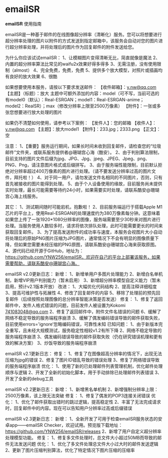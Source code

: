 # emailSR

𝐞𝐦𝐚𝐢𝐥𝐒𝐑 使用指南

emailSR是一种基于邮件的在线图像超分辨率（清晰化）服务。您可以将想要进行超分辨率处理的图片以附件的方式发送到指定邮箱中，该服务会自动对您的图片进行超分辨率处理，并将处理后的图片作为回复邮件的附件发送给您。

为什么你应该试试emailSR：
1、让模糊图片变得清晰无比，简直就像是魔法
2、内置的超分辨率算法比常见的waifu2x效果好得多得多
3、无需注册，没有使用限制（almost）
4、完全免费，免费，免费
5、提供多个放大模型，对照片或插画均有良好的放大效果
6、很酷

如果想要使用本服务，请按以下要求发送邮件：
【收件邮箱】：y.nw@qq.com
【主题】（标题）：放大
主题中可额外添加的内容：model（可不写，当前可选的有model0（默认）：Real-ESRGAN；model1：Real-ESRGAN-anime；model2：RealSR）；max（修改分辨率上限至2500万像素）
【附件】：一张或多张您想要进行放大处理的图片

如果仍不清楚如何使用，请参考以下案例：
【发件人】：您的邮箱
【收件人】：y.nw@qq.com
【主题】：放大model1
【附件】：233.jpg；2333.png
【正文】：空

注意：
1、【重要】服务运行期间，如果长时间未收到回复邮件，请检查您的“垃圾邮件”文件夹，或联系服务提供者@珊瑚宫心海（酷安）。
2、由于判别算法限制，目前支持的图片文件后缀为jpg、JPG、Jpg、jpeg、JPEG、Jpeg、png、PNG、Png，请注意图片格式或后缀拼写。
3、由于服务端性能限制，目前默认拒绝对分辨率超过400万像素的图片进行处理。（请不要发送分辨率过高的图片文件，拜托啦！）
4、对于同一用户，请勿发送文件名相同的不同图片，否则，只有首先被接收的图片能得到处理。
5、由于个人设备使用的缘故，目前服务尚未提供实时处理，最长可能需要等待约24小时，如果需要实时处理，请联系酷安@珊瑚宫心海上线服务。

其它：
1、测试期间随时可能宕机，抱歉啦！
2、目前服务端运行于搭载Apple M1芯片的平台上，使用Real-ESRGAN的处理速度约为380万像素每分钟。这意味着如果您上传了一张1920*1080分辨率的图像，服务端需要至少30秒来对图片进行处理。当服务使用人数较多时，请求将依次排队处理，此时可能需要更长的时间来获取回复邮件。
3、为了提高发送附件的成功率与速度，本服务会视图片大小自动将处理后的原始PNG图片压缩为JPG图片，通常情况下不会有明显的图像质量下降，但如果您需要未经压缩的PNG原图，请联系酷安@珊瑚宫心海来获取原图。
4、源代码已经开源于GitHub，地址为：https://github.com/YNW256/emailSR，欢迎在自己的平台上部署该服务，如果需要帮助，请联系酷安@珊瑚宫心海。



emailSR v2.0更新日志：
新增：
1、新增单用户多图片处理能力
2、新增白名单机制，新增VIP用户判别能力（暂未启用）
3、新增超分辨率模型自定义能力（暂未启用，预计v2.1版本开放）
改进：
1、大幅优化代码结构
2、提高注释详细程度
3、提高可维护性与拓展性
4、修改了回复邮件的内容
5、移除了处理前的预先回复邮件（后续按照处理图像的总分辨率智能决策是否发送）
修复：
1、修复了返回邮件中，发件人格式错误的问题，目前发件人被设置为Kokomi	<741083048@qq.com>
2、修复了返回邮件中，附件文件名错误的问题
6、缓解了网络不稳定导致的服务端程序崩溃
3、缓解了偶发编码错误导致的邮件获取失败，目前使用errors='ignore’忽略编码错误，可靠性未知
已知问题：
1、由于新版本完全重写，且未经大规模测试，服务稳定性相较v1.2有所下降
2、网络不稳定导致的服务端程序崩溃
3、偶发编码错误导致的邮件获取失败（仍在研究错误机理和更有效的解决方案）
3、炒饭导致的服务端程序崩溃

emailSR v2.1更新日志：
修复：
1、修复了在图像超高分辨率的情况下，出现无法压缩为jpg的错误
2、修复了图片ID错乱导致的错误处理
3、修复了网络错误导致的服务端程序崩溃
优化：
1、使用了新的已处理邮件列表管理机制，优化邮件处理顺序与逻辑
2、开发了全新的初始化脚本，用于手动排除已处理邮件列表错误
3、开发了全新的debug工具

emailSR v2.2更新日志：
新增：
1、新增黑名单机制
2、新增强制分辨率上限：2500万像素，该上限无法突破
修复：
1、修复了偶发的POP3连接关闭错误
优化：
1、优化了邮件获取出错时的跳过逻辑，提高稳定性
2、丰富了无法完成请求时，回复邮件中的内容。现在可以告知用户分辨率过高或后缀错误

emailSR v2.3更新日志：
新增：
1、全新开发了可用于检查emailSR服务状态的安卓app——emailSR Checker，欢迎试用。预览版下载地址：https://github.com/YNW256/emailSR/releases
2、新增了用户自定义超分辨率处理模型功能。
修复：
1、修复多文件处理时，总文件大小超过50MB而导致的邮件无法发送问题
优化：
1、优化了多文件处理总文件大小过大时的邮件发送逻辑
2、更新了图片压缩判别算法，优化了特定情况下图片压缩的压缩率
